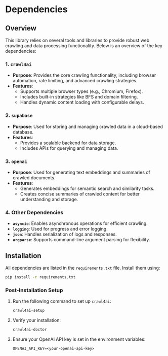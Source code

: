 # Dependencies

## Overview

This library relies on several tools and libraries to provide robust web crawling and data processing functionality. Below is an overview of the key dependencies:

### 1. `crawl4ai`

- **Purpose**: Provides the core crawling functionality, including browser automation, rate limiting, and advanced crawling strategies.
- **Features**:
  - Supports multiple browser types (e.g., Chromium, Firefox).
  - Includes built-in strategies like BFS and domain filtering.
  - Handles dynamic content loading with configurable delays.

### 2. `supabase`

- **Purpose**: Used for storing and managing crawled data in a cloud-based database.
- **Features**:
  - Provides a scalable backend for data storage.
  - Includes APIs for querying and managing data.

### 3. `openai`

- **Purpose**: Used for generating text embeddings and summaries of crawled documents.
- **Features**:
  - Generates embeddings for semantic search and similarity tasks.
  - Creates concise summaries of crawled content for better understanding and storage.

### 4. Other Dependencies

- **`asyncio`**: Enables asynchronous operations for efficient crawling.
- **`logging`**: Used for progress and error logging.
- **`json`**: Handles serialization of logs and responses.
- **`argparse`**: Supports command-line argument parsing for flexibility.

## Installation

All dependencies are listed in the `requirements.txt` file. Install them using:

```bash
pip install -r requirements.txt
```

### Post-Installation Setup

1. Run the following command to set up `crawl4ai`:

   ```bash
   crawl4ai-setup
   ```

2. Verify your installation:

   ```bash
   crawl4ai-doctor
   ```

3. Ensure your OpenAI API key is set in the environment variables:
   ```plaintext
   OPENAI_API_KEY=<your-openai-api-key>
   ```
